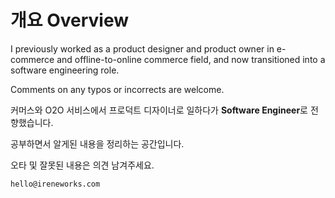 # 개요 Overview

I previously worked as a product designer and product owner in e-commerce and offline-to-online commerce field, and now transitioned into a software engineering role.

Comments on any typos or incorrects are welcome.



커머스와 O2O 서비스에서 프로덕트 디자이너로 일하다가 **Software Engineer**로 전향했습니다.&#x20;

공부하면서 알게된 내용을 정리하는 공간입니다.

오타 및 잘못된 내용은 의견 남겨주세요.&#x20;

`hello@ireneworks.com`
